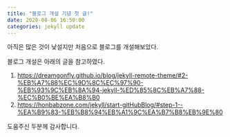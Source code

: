 ```yaml
---
title: "블로그 개설 기념 첫 글!"
date: 2020-08-06 16:50:00
categories: jekyll update
---
```


아직은 많은 것이 낯설지만 처음으로 블로그를 개설해보았다.

블로그 개설은 아래의 글을 참고하였다.

1. https://dreamgonfly.github.io/blog/jekyll-remote-theme/#2-%EB%A7%88%EC%9D%8C%EC%97%90-%EB%93%9C%EB%8A%94-jekyll-%ED%85%8C%EB%A7%88-%EC%B0%BE%EA%B8%B0
2. https://honbabzone.com/jekyll/start-gitHubBlog/#step-1--%EA%B9%83-%EB%B8%94%EB%A1%9C%EA%B7%B8%EB%9E%80

도움주신 두분께 감사합니다.
